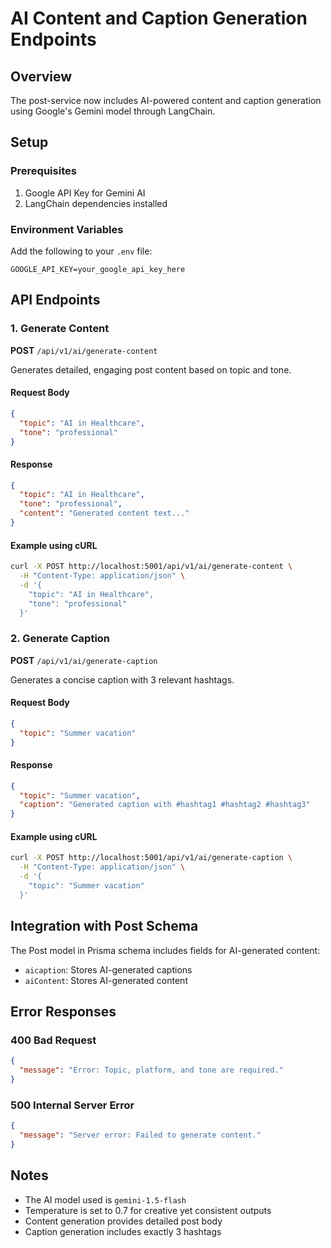 # AI Content and Caption Generation Endpoints

## Overview
The post-service now includes AI-powered content and caption generation using Google's Gemini model through LangChain.

## Setup

### Prerequisites
1. Google API Key for Gemini AI
2. LangChain dependencies installed

### Environment Variables
Add the following to your `.env` file:
```
GOOGLE_API_KEY=your_google_api_key_here
```

## API Endpoints

### 1. Generate Content
**POST** `/api/v1/ai/generate-content`

Generates detailed, engaging post content based on topic and tone.

#### Request Body
```json
{
  "topic": "AI in Healthcare",
  "tone": "professional"
}
```

#### Response
```json
{
  "topic": "AI in Healthcare",
  "tone": "professional",
  "content": "Generated content text..."
}
```

#### Example using cURL
```bash
curl -X POST http://localhost:5001/api/v1/ai/generate-content \
  -H "Content-Type: application/json" \
  -d '{
    "topic": "AI in Healthcare",
    "tone": "professional"
  }'
```

### 2. Generate Caption
**POST** `/api/v1/ai/generate-caption`

Generates a concise caption with 3 relevant hashtags.

#### Request Body
```json
{
  "topic": "Summer vacation"
}
```

#### Response
```json
{
  "topic": "Summer vacation",
  "caption": "Generated caption with #hashtag1 #hashtag2 #hashtag3"
}
```

#### Example using cURL
```bash
curl -X POST http://localhost:5001/api/v1/ai/generate-caption \
  -H "Content-Type: application/json" \
  -d '{
    "topic": "Summer vacation"
  }'
```

## Integration with Post Schema

The Post model in Prisma schema includes fields for AI-generated content:
- `aicaption`: Stores AI-generated captions
- `aiContent`: Stores AI-generated content

## Error Responses

### 400 Bad Request
```json
{
  "message": "Error: Topic, platform, and tone are required."
}
```

### 500 Internal Server Error
```json
{
  "message": "Server error: Failed to generate content."
}
```

## Notes
- The AI model used is `gemini-1.5-flash`
- Temperature is set to 0.7 for creative yet consistent outputs
- Content generation provides detailed post body
- Caption generation includes exactly 3 hashtags
